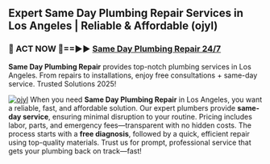 ## Expert Same Day Plumbing Repair Services in Los Angeles | Reliable & Affordable (ojyl)  

<h3>🚿 ACT NOW 🌟==►► <a href="https://tinyurl.com/2ne6vx2x" rel="nofollow">Same Day Plumbing Repair 24/7</a></h3>

**Same Day Plumbing Repair** provides top-notch plumbing services in Los Angeles. From repairs to installations, enjoy free consultations + same-day service. Trusted Solutions 2025!

[![ojyl](https://i.imgur.com/4PFF4AK.jpeg)](https://tinyurl.com/2ne6vx2x)
When you need **Same Day Plumbing Repair** in Los Angeles, you want a reliable, fast, and affordable solution. Our expert plumbers provide **same-day service**, ensuring minimal disruption to your routine. Pricing includes labor, parts, and emergency fees—transparent with no hidden costs. The process starts with a **free diagnosis**, followed by a quick, efficient repair using top-quality materials. Trust us for prompt, professional service that gets your plumbing back on track—fast!